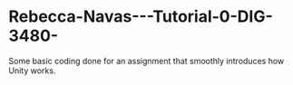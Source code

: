# Rebecca-Navas---Tutorial-0-DIG-3480-
Some basic coding done for an assignment that smoothly introduces how Unity works.
